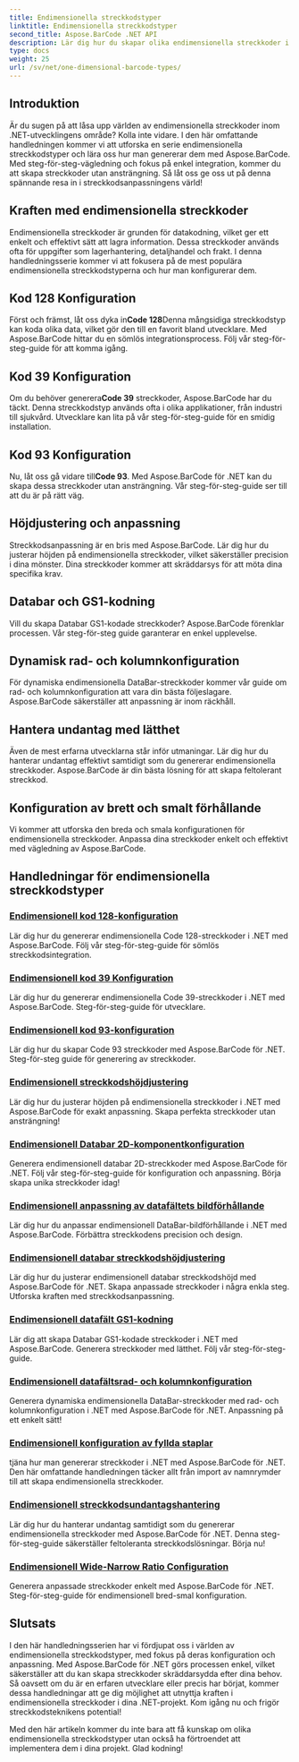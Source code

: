 ```yaml
---
title: Endimensionella streckkodstyper
linktitle: Endimensionella streckkodstyper
second_title: Aspose.BarCode .NET API
description: Lär dig hur du skapar olika endimensionella streckkoder i .NET med Aspose.BarCode. Steg-för-steg-guider för generering och anpassning av streckkoder.
type: docs
weight: 25
url: /sv/net/one-dimensional-barcode-types/
---
```


## Introduktion

Är du sugen på att låsa upp världen av endimensionella streckkoder inom .NET-utvecklingens område? Kolla inte vidare. I den här omfattande handledningen kommer vi att utforska en serie endimensionella streckkodstyper och lära oss hur man genererar dem med Aspose.BarCode. Med steg-för-steg-vägledning och fokus på enkel integration, kommer du att skapa streckkoder utan ansträngning. Så låt oss ge oss ut på denna spännande resa in i streckkodsanpassningens värld!

## Kraften med endimensionella streckkoder

Endimensionella streckkoder är grunden för datakodning, vilket ger ett enkelt och effektivt sätt att lagra information. Dessa streckkoder används ofta för uppgifter som lagerhantering, detaljhandel och frakt. I denna handledningsserie kommer vi att fokusera på de mest populära endimensionella streckkodstyperna och hur man konfigurerar dem.

## Kod 128 Konfiguration

 Först och främst, låt oss dyka in**Code 128**Denna mångsidiga streckkodstyp kan koda olika data, vilket gör den till en favorit bland utvecklare. Med Aspose.BarCode hittar du en sömlös integrationsprocess. Följ vår steg-för-steg-guide för att komma igång.

## Kod 39 Konfiguration

 Om du behöver generera**Code 39** streckkoder, Aspose.BarCode har du täckt. Denna streckkodstyp används ofta i olika applikationer, från industri till sjukvård. Utvecklare kan lita på vår steg-för-steg-guide för en smidig installation.

## Kod 93 Konfiguration

 Nu, låt oss gå vidare till**Code 93**. Med Aspose.BarCode för .NET kan du skapa dessa streckkoder utan ansträngning. Vår steg-för-steg-guide ser till att du är på rätt väg.

## Höjdjustering och anpassning

Streckkodsanpassning är en bris med Aspose.BarCode. Lär dig hur du justerar höjden på endimensionella streckkoder, vilket säkerställer precision i dina mönster. Dina streckkoder kommer att skräddarsys för att möta dina specifika krav.

## Databar och GS1-kodning

Vill du skapa Databar GS1-kodade streckkoder? Aspose.BarCode förenklar processen. Vår steg-för-steg guide garanterar en enkel upplevelse.

## Dynamisk rad- och kolumnkonfiguration

För dynamiska endimensionella DataBar-streckkoder kommer vår guide om rad- och kolumnkonfiguration att vara din bästa följeslagare. Aspose.BarCode säkerställer att anpassning är inom räckhåll.

## Hantera undantag med lätthet

Även de mest erfarna utvecklarna står inför utmaningar. Lär dig hur du hanterar undantag effektivt samtidigt som du genererar endimensionella streckkoder. Aspose.BarCode är din bästa lösning för att skapa feltolerant streckkod.

## Konfiguration av brett och smalt förhållande

Vi kommer att utforska den breda och smala konfigurationen för endimensionella streckkoder. Anpassa dina streckkoder enkelt och effektivt med vägledning av Aspose.BarCode.
## Handledningar för endimensionella streckkodstyper
### [Endimensionell kod 128-konfiguration](./one-dimensional-code-128-configuration/)
Lär dig hur du genererar endimensionella Code 128-streckkoder i .NET med Aspose.BarCode. Följ vår steg-för-steg-guide för sömlös streckkodsintegration.
### [Endimensionell kod 39 Konfiguration](./one-dimensional-code-39-configuration/)
Lär dig hur du genererar endimensionella Code 39-streckkoder i .NET med Aspose.BarCode. Steg-för-steg-guide för utvecklare.
### [Endimensionell kod 93-konfiguration](./one-dimensional-code-93-configuration/)
Lär dig hur du skapar Code 93 streckkoder med Aspose.BarCode för .NET. Steg-för-steg guide för generering av streckkoder.
### [Endimensionell streckkodshöjdjustering](./one-dimensional-barcode-height-adjustment/)
Lär dig hur du justerar höjden på endimensionella streckkoder i .NET med Aspose.BarCode för exakt anpassning. Skapa perfekta streckkoder utan ansträngning!
### [Endimensionell Databar 2D-komponentkonfiguration](./one-dimensional-databar-2d-component-configuration/)
Generera endimensionell databar 2D-streckkoder med Aspose.BarCode för .NET. Följ vår steg-för-steg-guide för konfiguration och anpassning. Börja skapa unika streckkoder idag!
### [Endimensionell anpassning av datafältets bildförhållande](./one-dimensional-databar-aspect-ratio-customization/)
Lär dig hur du anpassar endimensionell DataBar-bildförhållande i .NET med Aspose.BarCode. Förbättra streckkodens precision och design.
### [Endimensionell databar streckkodshöjdjustering](./one-dimensional-databar-barcode-height-adjustment/)
Lär dig hur du justerar endimensionell databar streckkodshöjd med Aspose.BarCode för .NET. Skapa anpassade streckkoder i några enkla steg. Utforska kraften med streckkodsanpassning.
### [Endimensionell datafält GS1-kodning](./one-dimensional-databar-gs1-encoding/)
Lär dig att skapa Databar GS1-kodade streckkoder i .NET med Aspose.BarCode. Generera streckkoder med lätthet. Följ vår steg-för-steg-guide.
### [Endimensionell datafältsrad- och kolumnkonfiguration](./one-dimensional-databar-row-column-configuration/)
Generera dynamiska endimensionella DataBar-streckkoder med rad- och kolumnkonfiguration i .NET med Aspose.BarCode för .NET. Anpassning på ett enkelt sätt!
### [Endimensionell konfiguration av fyllda staplar](./one-dimensional-filled-bars-configuration/)
tjäna hur man genererar streckkoder i .NET med Aspose.BarCode för .NET. Den här omfattande handledningen täcker allt från import av namnrymder till att skapa endimensionella streckkoder. 
### [Endimensionell streckkodsundantagshantering](./one-dimensional-barcode-exception-handling/)
Lär dig hur du hanterar undantag samtidigt som du genererar endimensionella streckkoder med Aspose.BarCode för .NET. Denna steg-för-steg-guide säkerställer feltoleranta streckkodslösningar. Börja nu!
### [Endimensionell Wide-Narrow Ratio Configuration](./one-dimensional-wide-narrow-ratio-configuration/)
Generera anpassade streckkoder enkelt med Aspose.BarCode för .NET. Steg-för-steg-guide för endimensionell bred-smal konfiguration.

## Slutsats

I den här handledningsserien har vi fördjupat oss i världen av endimensionella streckkodstyper, med fokus på deras konfiguration och anpassning. Med Aspose.BarCode för .NET görs processen enkel, vilket säkerställer att du kan skapa streckkoder skräddarsydda efter dina behov. Så oavsett om du är en erfaren utvecklare eller precis har börjat, kommer dessa handledningar att ge dig möjlighet att utnyttja kraften i endimensionella streckkoder i dina .NET-projekt. Kom igång nu och frigör streckkodsteknikens potential!

Med den här artikeln kommer du inte bara att få kunskap om olika endimensionella streckkodstyper utan också ha förtroendet att implementera dem i dina projekt. Glad kodning!